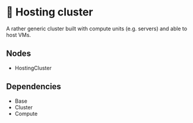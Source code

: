 # 🧩 Hosting cluster

A rather generic cluster built with compute units (e.g. servers) and able to host VMs.

## Nodes

- HostingCluster

## Dependencies

- Base
- Cluster
- Compute
